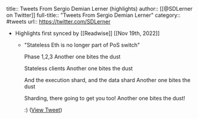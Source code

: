 title:: Tweets From Sergio Demian Lerner (highlights)
author:: [[@SDLerner on Twitter]]
full-title:: "Tweets From Sergio Demian Lerner"
category:: #tweets
url:: https://twitter.com/SDLerner

- Highlights first synced by [[Readwise]] [[Nov 19th, 2022]]
	- "Stateless Eth is no longer part of PoS switch"
	  
	  Phase 1,2,3
	  Another one bites the dust
	  
	  Stateless clients
	  Another one bites the dust
	  
	  And the execution shard, and the data shard
	  Another one bites the dust
	  
	  Sharding, there going to get you too! 
	  Another one bites the dust!
	  
	  :) ([View Tweet](https://twitter.com/SDLerner/status/1433776485534470146))